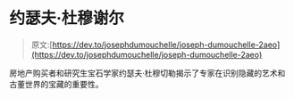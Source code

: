 # 约瑟夫·杜穆谢尔

> 原文:[https://dev.to/josephdumouchelle/joseph-dumouchelle-2aeo](https://dev.to/josephdumouchelle/joseph-dumouchelle-2aeo)

房地产购买者和研究生宝石学家约瑟夫·杜穆切勒揭示了专家在识别隐藏的艺术和古董世界的宝藏的重要性。